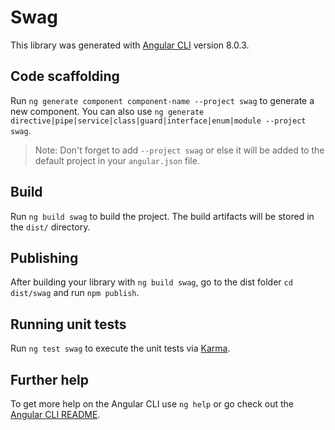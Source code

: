 # Swag

This library was generated with [Angular CLI](https://github.com/angular/angular-cli) version 8.0.3.

## Code scaffolding

Run `ng generate component component-name --project swag` to generate a new component. You can also use `ng generate directive|pipe|service|class|guard|interface|enum|module --project swag`.
> Note: Don't forget to add `--project swag` or else it will be added to the default project in your `angular.json` file. 

## Build

Run `ng build swag` to build the project. The build artifacts will be stored in the `dist/` directory.

## Publishing

After building your library with `ng build swag`, go to the dist folder `cd dist/swag` and run `npm publish`.

## Running unit tests

Run `ng test swag` to execute the unit tests via [Karma](https://karma-runner.github.io).

## Further help

To get more help on the Angular CLI use `ng help` or go check out the [Angular CLI README](https://github.com/angular/angular-cli/blob/master/README.md).
